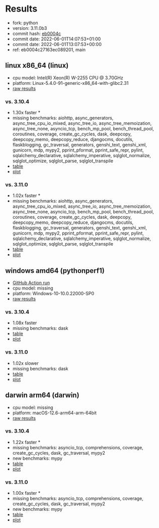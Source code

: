 # Results

- fork: python
- version: 3.11.0b3
- commit hash: [eb0004c](https://github.com/python/cpython/commit/eb0004c)
- commit date: 2022-06-01T14:07:53+01:00
- commit date: 2022-06-01T13:07:53+00:00
- ref: eb0004c27163ec089201, main

## linux x86_64 (linux)

- cpu model: Intel(R) Xeon(R) W-2255 CPU @ 3.70GHz
- platform: Linux-5.4.0-91-generic-x86_64-with-glibc2.31
- [raw results](bm-20220601-linux-x86_64-python-main-3.11.0b3-eb0004c.json)

### vs. 3.10.4

- 1.30x faster \*
- missing benchmarks: aiohttp, async_generators, async_tree_cpu_io_mixed, async_tree_io, async_tree_memoization, async_tree_none, asyncio_tcp, bench_mp_pool, bench_thread_pool, coroutines, coverage, create_gc_cycles, dask, deepcopy, deepcopy_memo, deepcopy_reduce, djangocms, docutils, flaskblogging, gc_traversal, generators, genshi_text, genshi_xml, gunicorn, mdp, mypy2, pprint_pformat, pprint_safe_repr, pylint, sqlalchemy_declarative, sqlalchemy_imperative, sqlglot_normalize, sqlglot_optimize, sqlglot_parse, sqlglot_transpile
- [table](bm-20220601-linux-x86_64-python-main-3.11.0b3-eb0004c-vs-3.10.4.md)
- [plot](bm-20220601-linux-x86_64-python-main-3.11.0b3-eb0004c-vs-3.10.4.png)

### vs. 3.11.0

- 1.02x faster \*
- missing benchmarks: aiohttp, async_generators, async_tree_cpu_io_mixed, async_tree_io, async_tree_memoization, async_tree_none, asyncio_tcp, bench_mp_pool, bench_thread_pool, coroutines, coverage, create_gc_cycles, dask, deepcopy, deepcopy_memo, deepcopy_reduce, djangocms, docutils, flaskblogging, gc_traversal, generators, genshi_text, genshi_xml, gunicorn, mdp, mypy2, pprint_pformat, pprint_safe_repr, pylint, sqlalchemy_declarative, sqlalchemy_imperative, sqlglot_normalize, sqlglot_optimize, sqlglot_parse, sqlglot_transpile
- [table](bm-20220601-linux-x86_64-python-main-3.11.0b3-eb0004c-vs-3.11.0.md)
- [plot](bm-20220601-linux-x86_64-python-main-3.11.0b3-eb0004c-vs-3.11.0.png)

## windows amd64 (pythonperf1)

- [GitHub Action run](https://github.com/faster-cpython/benchmarking/actions/runs/4483411247)
- cpu model: missing
- platform: Windows-10-10.0.22000-SP0
- [raw results](bm-20220601-pythonperf1-amd64-python-eb0004c27163ec089201-3.11.0b3-eb0004c.json)

### vs. 3.10.4

- 1.08x faster
- missing benchmarks: dask
- [table](bm-20220601-pythonperf1-amd64-python-eb0004c27163ec089201-3.11.0b3-eb0004c-vs-3.10.4.md)
- [plot](bm-20220601-pythonperf1-amd64-python-eb0004c27163ec089201-3.11.0b3-eb0004c-vs-3.10.4.png)

### vs. 3.11.0

- 1.02x slower
- missing benchmarks: dask
- [table](bm-20220601-pythonperf1-amd64-python-eb0004c27163ec089201-3.11.0b3-eb0004c-vs-3.11.0.md)
- [plot](bm-20220601-pythonperf1-amd64-python-eb0004c27163ec089201-3.11.0b3-eb0004c-vs-3.11.0.png)

## darwin arm64 (darwin)

- cpu model: missing
- platform: macOS-12.6-arm64-arm-64bit
- [raw results](bm-20220601-darwin-arm64-python-eb0004c27163ec089201-3.11.0b3-eb0004c.json)

### vs. 3.10.4

- 1.22x faster \*
- missing benchmarks: asyncio_tcp, comprehensions, coverage, create_gc_cycles, dask, gc_traversal, mypy2
- new benchmarks: mypy
- [table](bm-20220601-darwin-arm64-python-eb0004c27163ec089201-3.11.0b3-eb0004c-vs-3.10.4.md)
- [plot](bm-20220601-darwin-arm64-python-eb0004c27163ec089201-3.11.0b3-eb0004c-vs-3.10.4.png)

### vs. 3.11.0

- 1.00x faster \*
- missing benchmarks: asyncio_tcp, comprehensions, coverage, create_gc_cycles, dask, gc_traversal, mypy2
- new benchmarks: mypy
- [table](bm-20220601-darwin-arm64-python-eb0004c27163ec089201-3.11.0b3-eb0004c-vs-3.11.0.md)
- [plot](bm-20220601-darwin-arm64-python-eb0004c27163ec089201-3.11.0b3-eb0004c-vs-3.11.0.png)

